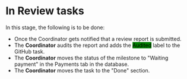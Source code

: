 # In Review tasks

In this stage, the following is to be done:

* Once the Coordinator gets notified that a review report is submitted.&#x20;
* The **Coordinator** audits the report and adds the <mark style="background-color:green;">Audited</mark> label to the GitHub task.
* The **Coordinator** moves the status of the milestone to "Waiting payment" in the Payments tab in the database.
* The **Coordinator** moves the task to the "Done" section.
